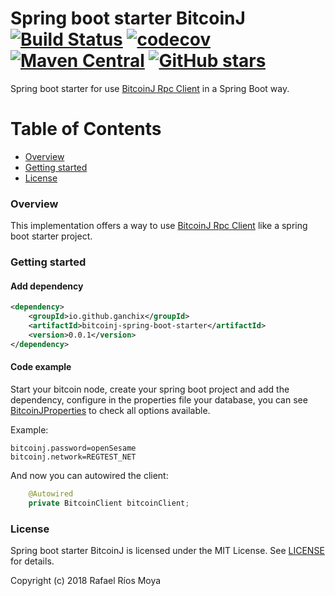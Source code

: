# Spring boot starter BitcoinJ [![Build Status](https://travis-ci.org/ganchix/bitcoinj-spring-boot-starter.svg?branch=master)](https://travis-ci.org/ganchix/bitcoinj-spring-boot-starter) [![codecov](https://codecov.io/gh/ganchix/bitcoinj-spring-boot-starter/branch/master/graph/badge.svg)](https://codecov.io/gh/ganchix/bitcoinj-spring-boot-starter) [![Maven Central](https://maven-badges.herokuapp.com/maven-central/io.github.ganchix/bitcoinj-spring-boot-parent/badge.svg?style=plastic)](https://maven-badges.herokuapp.com/maven-central/io.github.ganchix/bitcoinj-spring-boot-parent) [![GitHub stars](https://img.shields.io/github/stars/badges/shields.svg?style=social&label=Star)](https://github.com/ganchix/bitcoinj-spring-boot-starter)

Spring boot starter for use [BitcoinJ Rpc Client](https://github.com/ConsensusJ/consensusj) in a Spring Boot way.

# Table of Contents
 
- [Overview](#overview)
- [Getting started](#getting-started)
- [License](#license)


### Overview

This implementation offers a way to use [BitcoinJ Rpc Client](https://github.com/ConsensusJ/consensusj) like a spring boot starter project.


### Getting started

#### Add dependency

```xml
<dependency>
    <groupId>io.github.ganchix</groupId>
    <artifactId>bitcoinj-spring-boot-starter</artifactId>
    <version>0.0.1</version>
</dependency>

```
#### Code example

Start your bitcoin node, create your spring boot project and add the dependency, configure in the properties file your database,
 you can see [BitcoinJProperties](https://github.com/ganchix/bitcoinj-spring-boot-starter/blob/master/bitcoinj-spring-boot-autoconfigure/src/main/java/io/github/ganchix/bitcoinj/properties/BitcoinJProperties.java) to check all options available.

Example:

```properties
bitcoinj.password=openSesame
bitcoinj.network=REGTEST_NET
```

And now you can autowired the client:

```java
	@Autowired
	private BitcoinClient bitcoinClient;
```


### License

Spring boot starter BitcoinJ is licensed under the MIT License. See [LICENSE](LICENSE.md) for details.

Copyright (c) 2018 Rafael Ríos Moya
